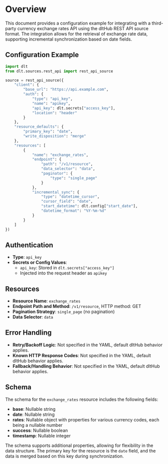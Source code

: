 # Overview

This document provides a configuration example for integrating with a third-party currency exchange rates API using the dltHub REST API source format. The integration allows for the retrieval of exchange rate data, supporting incremental synchronization based on date fields.

## Configuration Example

```python
import dlt
from dlt.sources.rest_api import rest_api_source

source = rest_api_source({
    "client": {
        "base_url": "https://api.example.com",
        "auth": {
            "type": "api_key",
            "name": "apikey",
            "api_key": dlt.secrets["access_key"],
            "location": "header"
        }
    },
    "resource_defaults": {
        "primary_key": "date",
        "write_disposition": "merge"
    },
    "resources": [
        {
            "name": "exchange_rates",
            "endpoint": {
                "path": "/v1/resource",
                "data_selector": "data",
                "paginator": {
                    "type": "single_page"
                }
            },
            "incremental_sync": {
                "type": "datetime_cursor",
                "cursor_field": "date",
                "start_datetime": dlt.config["start_date"],
                "datetime_format": "%Y-%m-%d"
            }
        }
    ]
})
```

## Authentication

- **Type**: `api_key`
- **Secrets or Config Values**: 
  - `api_key`: Stored in `dlt.secrets["access_key"]`
  - Injected into the request header as `apikey`

## Resources

- **Resource Name**: `exchange_rates`
- **Endpoint Path and Method**: `/v1/resource`, HTTP method: GET
- **Pagination Strategy**: `single_page` (no pagination)
- **Data Selector**: `data`

## Error Handling

- **Retry/Backoff Logic**: Not specified in the YAML, default dltHub behavior applies.
- **Known HTTP Response Codes**: Not specified in the YAML, default dltHub behavior applies.
- **Fallback/Handling Behavior**: Not specified in the YAML, default dltHub behavior applies.

## Schema

The schema for the `exchange_rates` resource includes the following fields:

- **base**: Nullable string
- **date**: Nullable string
- **rates**: Nullable object with properties for various currency codes, each being a nullable number
- **success**: Nullable boolean
- **timestamp**: Nullable integer

The schema supports additional properties, allowing for flexibility in the data structure. The primary key for the resource is the `date` field, and the data is merged based on this key during synchronization.